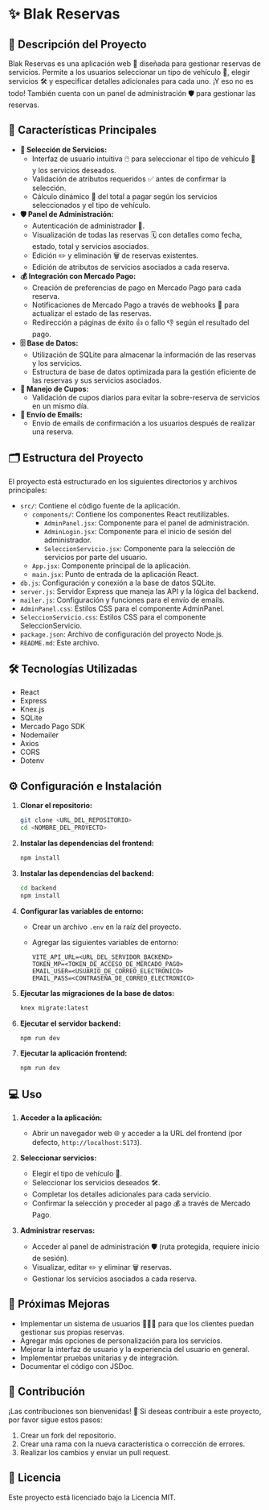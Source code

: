 # ✨ Blak Reservas

## 📝 Descripción del Proyecto

Blak Reservas es una aplicación web 🚀 diseñada para gestionar reservas de servicios. Permite a los usuarios seleccionar un tipo de vehículo 🚗, elegir servicios 🛠️ y especificar detalles adicionales para cada uno. ¡Y eso no es todo! También cuenta con un panel de administración 🛡️ para gestionar las reservas.

## 🌟 Características Principales

*   **🎨 Selección de Servicios:**
    *   Interfaz de usuario intuitiva 🖱️ para seleccionar el tipo de vehículo 🚗 y los servicios deseados.
    *   Validación de atributos requeridos ✅ antes de confirmar la selección.
    *   Cálculo dinámico 🧮 del total a pagar según los servicios seleccionados y el tipo de vehículo.
*   **🛡️ Panel de Administración:**
    *   Autenticación de administrador 🔑.
    *   Visualización de todas las reservas 🗓️ con detalles como fecha, estado, total y servicios asociados.
    *   Edición ✏️ y eliminación 🗑️ de reservas existentes.
    *   Edición de atributos de servicios asociados a cada reserva.
*   **💰 Integración con Mercado Pago:**
    *   Creación de preferencias de pago en Mercado Pago para cada reserva.
    *   Notificaciones de Mercado Pago a través de webhooks 📡 para actualizar el estado de las reservas.
    *   Redirección a páginas de éxito 👍 o fallo 👎 según el resultado del pago.
*   **🗄️ Base de Datos:**
    *   Utilización de SQLite para almacenar la información de las reservas y los servicios.
    *   Estructura de base de datos optimizada para la gestión eficiente de las reservas y sus servicios asociados.
*   **📅 Manejo de Cupos:**
    *   Validación de cupos diarios para evitar la sobre-reserva de servicios en un mismo día.
*   **📧 Envío de Emails:**
    *   Envío de emails de confirmación a los usuarios después de realizar una reserva.

## 🗂️ Estructura del Proyecto

El proyecto está estructurado en los siguientes directorios y archivos principales:

*   `src/`: Contiene el código fuente de la aplicación.
    *   `components/`: Contiene los componentes React reutilizables.
        *   `AdminPanel.jsx`: Componente para el panel de administración.
        *   `AdminLogin.jsx`: Componente para el inicio de sesión del administrador.
        *   `SeleccionServicio.jsx`: Componente para la selección de servicios por parte del usuario.
    *   `App.jsx`: Componente principal de la aplicación.
    *   `main.jsx`: Punto de entrada de la aplicación React.
*   `db.js`: Configuración y conexión a la base de datos SQLite.
*   `server.js`: Servidor Express que maneja las API y la lógica del backend.
*   `mailer.js`: Configuración y funciones para el envío de emails.
*   `AdminPanel.css`: Estilos CSS para el componente AdminPanel.
*   `SeleccionServicio.css`: Estilos CSS para el componente SeleccionServicio.
*   `package.json`: Archivo de configuración del proyecto Node.js.
*   `README.md`: Este archivo.

## 🛠️ Tecnologías Utilizadas

*   React
*   Express
*   Knex.js
*   SQLite
*   Mercado Pago SDK
*   Nodemailer
*   Axios
*   CORS
*   Dotenv

## ⚙️ Configuración e Instalación

1.  **Clonar el repositorio:**

    ```bash
    git clone <URL_DEL_REPOSITORIO>
    cd <NOMBRE_DEL_PROYECTO>
    ```

2.  **Instalar las dependencias del frontend:**

    ```bash
    npm install
    ```

3.  **Instalar las dependencias del backend:**

    ```bash
    cd backend
    npm install
    ```

4.  **Configurar las variables de entorno:**

    *   Crear un archivo `.env` en la raíz del proyecto.
    *   Agregar las siguientes variables de entorno:

        ```
        VITE_API_URL=<URL_DEL_SERVIDOR_BACKEND>
        TOKEN_MP=<TOKEN_DE_ACCESO_DE_MERCADO_PAGO>
        EMAIL_USER=<USUARIO_DE_CORREO_ELECTRONICO>
        EMAIL_PASS=<CONTRASEÑA_DE_CORREO_ELECTRONICO>
        ```

5.  **Ejecutar las migraciones de la base de datos:**

    ```bash
    knex migrate:latest
    ```

6.  **Ejecutar el servidor backend:**

    ```bash
    npm run dev
    ```

7.  **Ejecutar la aplicación frontend:**

    ```bash
    npm run dev
    ```

## 💻 Uso

1.  **Acceder a la aplicación:**

    *   Abrir un navegador web 🌐 y acceder a la URL del frontend (por defecto, `http://localhost:5173`).

2.  **Seleccionar servicios:**

    *   Elegir el tipo de vehículo 🚗.
    *   Seleccionar los servicios deseados 🛠️.
    *   Completar los detalles adicionales para cada servicio.
    *   Confirmar la selección y proceder al pago 💰 a través de Mercado Pago.

3.  **Administrar reservas:**

    *   Acceder al panel de administración 🛡️ (ruta protegida, requiere inicio de sesión).
    *   Visualizar, editar ✏️ y eliminar 🗑️ reservas.
    *   Gestionar los servicios asociados a cada reserva.

## 🚀 Próximas Mejoras

*   Implementar un sistema de usuarios 🧑‍🤝‍🧑 para que los clientes puedan gestionar sus propias reservas.
*   Agregar más opciones de personalización para los servicios.
*   Mejorar la interfaz de usuario y la experiencia del usuario en general.
*   Implementar pruebas unitarias y de integración.
*   Documentar el código con JSDoc.

## 🤝 Contribución

¡Las contribuciones son bienvenidas! 🎉 Si deseas contribuir a este proyecto, por favor sigue estos pasos:

1.  Crear un fork del repositorio.
2.  Crear una rama con la nueva característica o corrección de errores.
3.  Realizar los cambios y enviar un pull request.

## 📜 Licencia

Este proyecto está licenciado bajo la Licencia MIT.